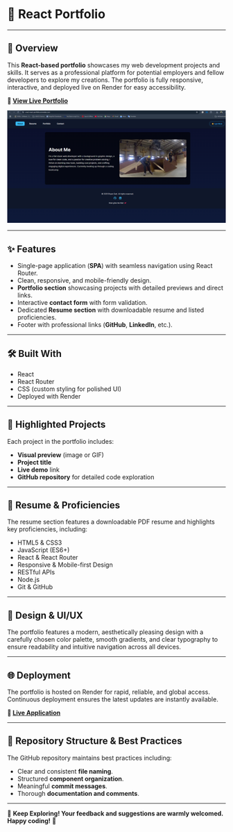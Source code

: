
# 🚀 **React Portfolio**

---

## 🌟 **Overview**

This **React-based portfolio** showcases my web development projects and skills. It serves as a professional platform for potential employers and fellow developers to explore my creations. The portfolio is fully responsive, interactive, and deployed live on Render for easy accessibility.

**🔗 [View Live Portfolio](https://one2-react-portfolio.onrender.com)**

![Portfolio Screenshot](./src/assets/pix/render.png)

---

## ✨ **Features**

- Single-page application (**SPA**) with seamless navigation using React Router.
- Clean, responsive, and mobile-friendly design.
- **Portfolio section** showcasing projects with detailed previews and direct links.
- Interactive **contact form** with form validation.
- Dedicated **Resume section** with downloadable resume and listed proficiencies.
- Footer with professional links (**GitHub**, **LinkedIn**, etc.).

---

## 🛠️ **Built With**

- React
- React Router
- CSS (custom styling for polished UI)
- Deployed with Render

---

## 🎯 **Highlighted Projects**

Each project in the portfolio includes:

- **Visual preview** (image or GIF)
- **Project title**
- **Live demo** link
- **GitHub repository** for detailed code exploration

---

## 📄 **Resume & Proficiencies**

The resume section features a downloadable PDF resume and highlights key proficiencies, including:

- HTML5 & CSS3
- JavaScript (ES6+)
- React & React Router
- Responsive & Mobile-first Design
- RESTful APIs
- Node.js
- Git & GitHub

---

## 🎨 **Design & UI/UX**

The portfolio features a modern, aesthetically pleasing design with a carefully chosen color palette, smooth gradients, and clear typography to ensure readability and intuitive navigation across all devices.

---

## 🌐 **Deployment**

The portfolio is hosted on Render for rapid, reliable, and global access. Continuous deployment ensures the latest updates are instantly available.

**🔗 [Live Application](https://one2-react-portfolio.onrender.com)**

---

## 📂 **Repository Structure & Best Practices**

The GitHub repository maintains best practices including:

- Clear and consistent **file naming**.
- Structured **component organization**.
- Meaningful **commit messages**.
- Thorough **documentation and comments**.

---

🌟 **Keep Exploring! Your feedback and suggestions are warmly welcomed. Happy coding!** 🚀
